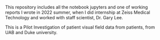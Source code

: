 This repository includes all the notebook jupyters and one of working reports I wrote in 2022 summer, when I did internship at Zeiss Medical Technology and worked with staff scientist, Dr. Gary Lee. 

This is a Pilot Investigation of patient visual field data from patients, from UAB and Duke university. 
